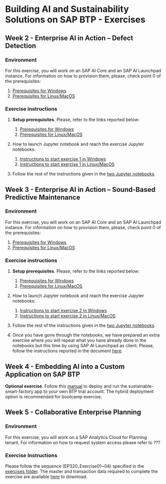 # Building AI and Sustainability Solutions on SAP BTP - Exercises


## Week 2 - Enterprise AI in Action – Defect Detection

### Environment

For this exercise, you will work on an SAP AI Core and an SAP AI Launchpad instance. 
For information on how to provision them, please, check point 0 of the prerequisites:

1. [Prerequisites for Windows](../prerequisites/prerequisites_win.md#0-free-tier-plan-for-sap-ai-core-and-sap-ai-launchpad)
2. [Prerequisites for Linux/MacOS](../prerequisites/prerequisites.md#0-free-tier-plan-for-sap-ai-core-and-sap-ai-launchpad)

### Exercise instructions

1. **Setup prerequisites**. Please, refer to the links reported below:
    1. [Prerequisites for Windows](../prerequisites/prerequisites_win.md)
    2. [Prerequisites for Linux/MacOS](../prerequisites/prerequisites.md)
    
2. How to launch Jupyter notebook and reach the exercise Jupyter notebooks:
    1. [Instructions to start exercise 1 in Windows](../prerequisites/prerequisites_win.md#exercises---byom-with-tensorflow)
    2. [Instructions to start exercise 1 in Linux/MacOS](../prerequisites/prerequisites.md#exercises---byom-with-tensorflow)

3. Follow the rest of the instructions given in the [two Jupyter notebooks](../src/ai-models/defect-detection/exercises).


## Week 3 - Enterprise AI in Action – Sound-Based Predictive Maintenance

### Environment

For this exercise, you will work on an SAP AI Core and an SAP AI Launchpad instance. 
For information on how to provision them, please, check point 0 of the prerequisites:

1. [Prerequisites for Windows](../prerequisites/prerequisites_win.md)
2. [Prerequisites for Linux/MacOS](../prerequisites/prerequisites.md)

### Exercise instructions

1. **Setup prerequisites**. Please, refer to the links reported below:
    1. [Prerequisites for Windows](../prerequisites/prerequisites_win.md)
    2. [Prerequisites for Linux/MacOS](../prerequisites/prerequisites.md)
    
2. How to launch Jupyter notebook and reach the exercise Jupyter notebooks:
    1. [Instructions to start exercise 2 in Windows](../prerequisites/prerequisites_win.md#exercises---byom-with-tensorflow)
    2. [Instructions to start exercise 2 in Linux/MacOS](../prerequisites/prerequisites.md#exercises---byom-with-tensorflow)
    
3. Follow the rest of the instructions given in the [two Jupyter notebooks](../src/ai-models/predictive-maintenance/exercises).

4. Once you have gone through the notebooks, we have prepared an extra exercise where you will repeat what you have already done in the notebooks but this time by using SAP AI Launchpad as client. Please, follow the instructions reported in the document [here](./02-ai-and-sustainability/AI210-Exercise02-BYOM_sound_based_pdm_with_SAP_AI_Launchpad_v2.pdf).


## Week 4 - Embedding AI into a Custom Application on SAP BTP

**Optional exercise**. Follow this [manual](../src/sustainable-smart-factory-app/README.md) to deploy and run the sustainable-smart-factory app to your own BTP trial account. The hybrid deployment option is recommended for bootcamp exercise.


## Week 5 - Collaborative Enterprise Planning

### Environment

For this exercise, you will work on a SAP Analytics Cloud for Planning tenant. 
For information on how to request system access please refer to ???

### Exercise Instructions

Please follow the sequence (EP320_Exercise01~04) specified in the [exercises folder](./03-collaborative-enterprise-planning).
The master and transaction data required to complete the exercise are available [here](./03-collaborative-enterprise-planning) to download.

